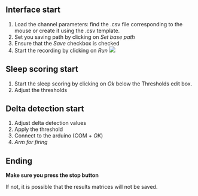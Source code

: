 ## Interface start
1. Load the channel parameters: find the .csv file corresponding to the mouse or create it using the .csv template.
2. Set you saving path by clicking on _Set base path_
3. Ensure that the _Save_ checkbox is checked
4. Start the recording by clicking on _Run_
![](https://user-images.githubusercontent.com/41677251/43523994-5b4bb044-959e-11e8-9e17-a2a1f6f78724.png)
## Sleep scoring start
1. Start the sleep scoring by clicking on _Ok_ below the Thresholds edit box.
2. Adjust the thresholds

## Delta detection start
1. Adjust delta detection values
2. Apply the threshold
3. Connect to the arduino (COM + _OK_)
4. _Arm for firing_

## Ending
**Make sure you press the stop button**

If not, it is possible that the results matrices will not be saved.